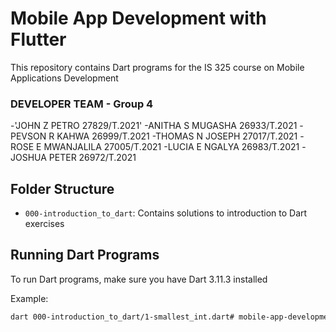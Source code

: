 # Mobile App Development with Flutter

This repository contains Dart programs for the IS 325 course on Mobile Applications Development
### DEVELOPER TEAM - Group 4
-'JOHN Z PETRO 27829/T.2021'
-ANITHA S MUGASHA 26933/T.2021
-PEVSON R KAHWA 26999/T.2021
-THOMAS N JOSEPH 27017/T.2021
-ROSE E MWANJALILA 27005/T.2021
-LUCIA E NGALYA 26983/T.2021
-JOSHUA PETER 26972/T.2021

## Folder Structure

- `000-introduction_to_dart`: Contains solutions to introduction to Dart exercises

## Running Dart Programs

To run Dart programs, make sure you have Dart 3.11.3 installed

Example:
```bash
dart 000-introduction_to_dart/1-smallest_int.dart# mobile-app-development-with-flutter
